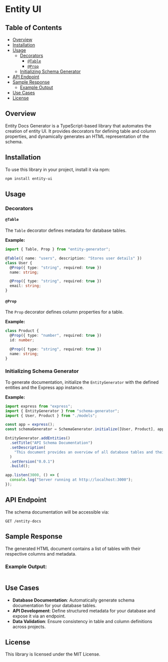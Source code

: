 # Entity UI

## Table of Contents

- [Overview](#overview)
- [Installation](#installation)
- [Usage](#usage)
  - [Decorators](#decorators)
    - [`@Table`](#table)
    - [`@Prop`](#prop)
  - [Initializing Schema Generator](#initializing-schema-generator)
- [API Endpoint](#api-endpoint)
- [Sample Response](#sample-response)
  - [Example Output](#example-output)
- [Use Cases](#use-cases)
- [License](#license)

## Overview

Entity Docs Generator is a TypeScript-based library that automates the creation of entity UI. It provides decorators for defining table and column properties, and dynamically generates an HTML representation of the schema.

## Installation

To use this library in your project, install it via npm:

```sh
npm install entity-ui
```

## Usage

### Decorators

#### `@Table`

The `Table` decorator defines metadata for database tables.

**Example:**

```ts
import { Table, Prop } from "entity-generator";

@Table({ name: "users", description: "Stores user details" })
class User {
  @Prop({ type: "string", required: true })
  name: string;

  @Prop({ type: "string", required: true })
  email: string;
}
```

#### `@Prop`

The `Prop` decorator defines column properties for a table.

**Example:**

```ts
class Product {
  @Prop({ type: "number", required: true })
  id: number;

  @Prop({ type: "string", required: true })
  name: string;
}
```

### Initializing Schema Generator

To generate documentation, initialize the `EntityGenerator` with the defined entities and the Express app instance.

**Example:**

```ts
import express from "express";
import { EntityGenerator } from "schema-generator";
import { User, Product } from "./models";

const app = express();
const schemaGenerator = SchemaGenerator.initialize([User, Product], app);

EntityGenerator.addEntities()
  .setTitle("API Schema Documentation")
  .setDescription(
    "This document provides an overview of all database tables and their columns."
  )
  .setVersion("0.0.1")
  .build();

app.listen(3000, () => {
  console.log("Server running at http://localhost:3000");
});
```

## API Endpoint

The schema documentation will be accessible via:

```
GET /entity-docs
```

## Sample Response

The generated HTML document contains a list of tables with their respective columns and metadata.

### Example Output:

```html

```

## Use Cases

- **Database Documentation**: Automatically generate schema documentation for your database tables.
- **API Development**: Define structured metadata for your database and expose it via an endpoint.
- **Data Validation**: Ensure consistency in table and column definitions across projects.

## License

This library is licensed under the MIT License.
